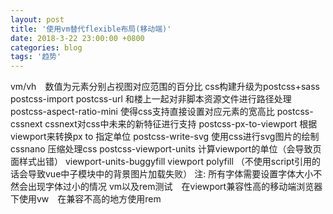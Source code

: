 ```yaml
---
layout: post
title: '使用vm替代flexible布局(移动端)'
date: 2018-3-22 23:00:00 +0800
categories: blog
tags: '趋势'
---
```


vm/vh　数值为元素分别占视图对应范围的百分比
css构建升级为postcss+sass
postcss-import 
postcss-url 和楼上一起对非脚本资源文件进行路径处理
postcss-aspect-ratio-mini 使得css支持直接设置对应元素的宽高比
postcss-cssnext cssnext对css中未来的新特征进行支持
postcss-px-to-viewport 根据viewport来转换px to 指定单位
postcss-write-svg 使用css进行svg图片的绘制
cssnano 压缩处理css
postcss-viewport-units 计算viewport的单位（会导致页面样式出错）
viewport-units-buggyfill viewport polyfill （不使用script引用的话会导致vue中子模块中的背景图片加载失败）
注: 所有字体需要设置字体大小不然会出现字体过小的情况
vm以及rem测试　在viewport兼容性高的移动端浏览器下使用vw　在兼容不高的地方使用rem